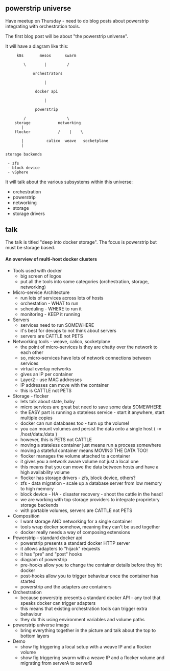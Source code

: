## powerstrip universe

Have meetup on Thursday - need to do blog posts about powerstrip integrating with orchestration tools.

The first blog post will be about "the powerstrip universe".

It will have a diagram like this:

```
     k8s       mesos      swarm

        \        |         /

            orchestrators

                 |

             docker api

                 |

             powerstrip

        /                  \
    storage            networking
       |       
    flocker            /    |    \

       |          calico  weave   socketplane
       |

storage backends

 - zfs
 - block device
 - vSphere

```


It will talk about the various subsystems within this universe:

 * orchestration
 * powerstrip
 * networking
 * storage
 * storage drivers

## talk

The talk is titled "deep into docker storage".  The focus is powerstrip but must be storage based.

#### An overview of multi-host docker clusters

 * Tools used with docker
    * big screen of logos
    * put all the tools into some categories (orchestration, storage, networking)
 * Micro-service Architecture
    * run lots of services across lots of hosts
    * orchestation - WHAT to run
    * scheduling - WHERE to run it
    * monitoring - KEEP it running
 * Servers
    * services need to run SOMEWHERE
    * it's best for devops to not think about servers
    * servers are CATTLE not PETS
 * Networking tools - weave, calico, socketplane
    * the point of micro-services is they are chatty over the network to each other
    * so, micro-services have lots of network connections between services
    * virtual overlay networks
    * gives an IP per container
    * Layer2 - use MAC addresses
    * IP addresses can move with the container
    * this is CATTLE not PETS
 * Storage - flocker
    * lets talk about state, baby
    * micro services are great but need to save some data SOMEWHERE
    * the EASY part is running a stateless service - start it anywhere, start multiple copies
    * docker can run databases too - turn up the volume!
    * you can mount volumes and persist the data onto a single host ( -v /host/data:/data )
    * however, this is PETS not CATTLE 
    * moving a stateless container just means run a process somewhere
    * moving a stateful container means MOVING THE DATA TOO!
    * flocker manages the volume attached to a container
    * it gives you a network aware volume not just a local one
    * this means that you can move the data between hosts and have a high availability volume
    * flocker has storage drivers - zfs, block device, others?
    * zfs - data migration - scale up a database server from low memory to high memory
    * block device - HA - disaster recovery - shoot the cattle in the head!
    * we are working with top storage providers to integrate proprietory storage backends
    * with portable volumes, servers are CATTLE not PETS
 * Composition
    * I want storage AND networking for a single container
    * tools wrap docker somehow, meaning they can't be used together
    * docker really needs a way of composing extensions
 * Powerstrip - standard docker api
    * powerstrip presents a standard docker HTTP server
    * it allows adapters to "hijack" requests
    * it has "pre" and "post" hooks
    * diagram of powerstrip
    * pre-hooks allow you to change the container details before they hit docker
    * post-hooks allow you to trigger behaviour once the container has started
    * powerstrip and the adapters are containers
 * Orchestration
    * because powerstrip presents a standard docker API - any tool that speaks docker can trigger adapters
    * this means that existing orchestration tools can trigger extra behaviour
    * they do this using environment variables and volume paths
 * powerstrip universe image
    * bring everything together in the picture and talk about the top to bottom layers
 * Demo
    * show fig triggering a local setup with a weave IP and a flocker volume
    * show fig triggering swarm with a weave IP and a flocker volume and migrating from serverA to serverB
    

